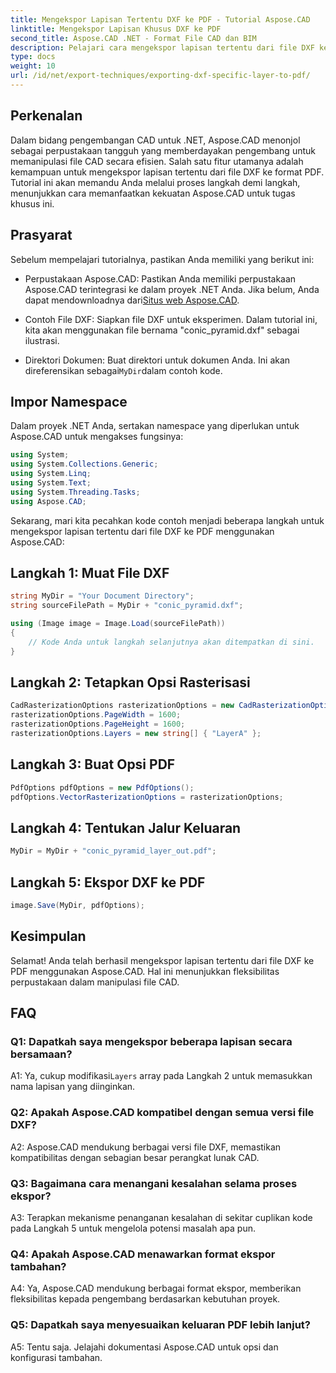 ```yaml
---
title: Mengekspor Lapisan Tertentu DXF ke PDF - Tutorial Aspose.CAD
linktitle: Mengekspor Lapisan Khusus DXF ke PDF
second_title: Aspose.CAD .NET - Format File CAD dan BIM
description: Pelajari cara mengekspor lapisan tertentu dari file DXF ke PDF menggunakan Aspose.CAD untuk .NET. Ikuti panduan langkah demi langkah ini untuk integrasi yang lancar.
type: docs
weight: 10
url: /id/net/export-techniques/exporting-dxf-specific-layer-to-pdf/
---
```

## Perkenalan

Dalam bidang pengembangan CAD untuk .NET, Aspose.CAD menonjol sebagai perpustakaan tangguh yang memberdayakan pengembang untuk memanipulasi file CAD secara efisien. Salah satu fitur utamanya adalah kemampuan untuk mengekspor lapisan tertentu dari file DXF ke format PDF. Tutorial ini akan memandu Anda melalui proses langkah demi langkah, menunjukkan cara memanfaatkan kekuatan Aspose.CAD untuk tugas khusus ini.

## Prasyarat

Sebelum mempelajari tutorialnya, pastikan Anda memiliki yang berikut ini:

-  Perpustakaan Aspose.CAD: Pastikan Anda memiliki perpustakaan Aspose.CAD terintegrasi ke dalam proyek .NET Anda. Jika belum, Anda dapat mendownloadnya dari[Situs web Aspose.CAD](https://releases.aspose.com/cad/net/).

- Contoh File DXF: Siapkan file DXF untuk eksperimen. Dalam tutorial ini, kita akan menggunakan file bernama "conic_pyramid.dxf" sebagai ilustrasi.

-  Direktori Dokumen: Buat direktori untuk dokumen Anda. Ini akan direferensikan sebagai`MyDir`dalam contoh kode.

## Impor Namespace

Dalam proyek .NET Anda, sertakan namespace yang diperlukan untuk Aspose.CAD untuk mengakses fungsinya:

```csharp
using System;
using System.Collections.Generic;
using System.Linq;
using System.Text;
using System.Threading.Tasks;
using Aspose.CAD;
```

Sekarang, mari kita pecahkan kode contoh menjadi beberapa langkah untuk mengekspor lapisan tertentu dari file DXF ke PDF menggunakan Aspose.CAD:

## Langkah 1: Muat File DXF

```csharp
string MyDir = "Your Document Directory";
string sourceFilePath = MyDir + "conic_pyramid.dxf";

using (Image image = Image.Load(sourceFilePath))
{
    // Kode Anda untuk langkah selanjutnya akan ditempatkan di sini.
}
```

## Langkah 2: Tetapkan Opsi Rasterisasi

```csharp
CadRasterizationOptions rasterizationOptions = new CadRasterizationOptions();
rasterizationOptions.PageWidth = 1600;
rasterizationOptions.PageHeight = 1600;
rasterizationOptions.Layers = new string[] { "LayerA" };
```

## Langkah 3: Buat Opsi PDF

```csharp
PdfOptions pdfOptions = new PdfOptions();
pdfOptions.VectorRasterizationOptions = rasterizationOptions;
```

## Langkah 4: Tentukan Jalur Keluaran

```csharp
MyDir = MyDir + "conic_pyramid_layer_out.pdf";
```

## Langkah 5: Ekspor DXF ke PDF

```csharp
image.Save(MyDir, pdfOptions);
```

## Kesimpulan

Selamat! Anda telah berhasil mengekspor lapisan tertentu dari file DXF ke PDF menggunakan Aspose.CAD. Hal ini menunjukkan fleksibilitas perpustakaan dalam manipulasi file CAD.

## FAQ

### Q1: Dapatkah saya mengekspor beberapa lapisan secara bersamaan?

 A1: Ya, cukup modifikasi`Layers` array pada Langkah 2 untuk memasukkan nama lapisan yang diinginkan.

### Q2: Apakah Aspose.CAD kompatibel dengan semua versi file DXF?

A2: Aspose.CAD mendukung berbagai versi file DXF, memastikan kompatibilitas dengan sebagian besar perangkat lunak CAD.

### Q3: Bagaimana cara menangani kesalahan selama proses ekspor?

A3: Terapkan mekanisme penanganan kesalahan di sekitar cuplikan kode pada Langkah 5 untuk mengelola potensi masalah apa pun.

### Q4: Apakah Aspose.CAD menawarkan format ekspor tambahan?

A4: Ya, Aspose.CAD mendukung berbagai format ekspor, memberikan fleksibilitas kepada pengembang berdasarkan kebutuhan proyek.

### Q5: Dapatkah saya menyesuaikan keluaran PDF lebih lanjut?

A5: Tentu saja. Jelajahi dokumentasi Aspose.CAD untuk opsi dan konfigurasi tambahan.
